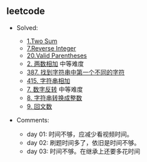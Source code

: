 ## leetcode
- Solved:
  - [1.Two Sum](https://leetcode.com/problems/two-sum/)
  - [7.Reverse Integer](https://leetcode.com/problems/reverse-integer/)
  - [20.Valid Parentheses](https://leetcode.com/problems/valid-parentheses/)
  - [2. 两数相加](https://leetcode-cn.com/problems/add-two-numbers/) 中等难度
  - [387. 找到字符串中第一个不同的字符](https://leetcode-cn.com/problems/first-unique-character-in-a-string/)
  - [415. 字符串相加](https://leetcode-cn.com/problems/add-strings/)
  - [7. 数字反转](https://leetcode-cn.com/problems/reverse-integer/) 中等难度
  - [8. 字符串转换成整数](https://leetcode-cn.com/problems/string-to-integer-atoi/)
  - [9. 回文数](https://leetcode-cn.com/problems/palindrome-number/)


- Comments:

  - day 01: 时间不够，应减少看视频时间。
  - day 02: 刷题时间多了，依旧是时间不够。
  - day 03: 时间不够。在继承上还要多花时间